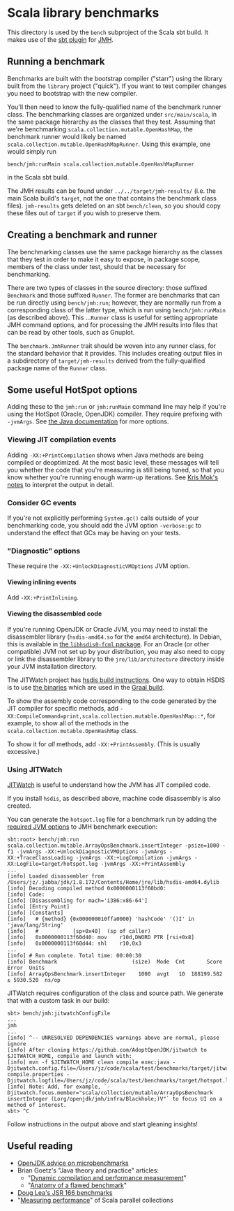 # Scala library benchmarks

This directory is used by the `bench` subproject of the Scala sbt build.
It makes use of the [sbt plugin](https://github.com/ktoso/sbt-jmh) for [JMH](http://openjdk.java.net/projects/code-tools/jmh/).

## Running a benchmark

Benchmarks are built with the bootstrap compiler ("starr") using the library built from the `library` project ("quick").
If you want to test compiler changes you need to bootstrap with the new compiler.

You'll then need to know the fully-qualified name of the benchmark runner class.
The benchmarking classes are organized under `src/main/scala`,
in the same package hierarchy as the classes that they test.
Assuming that we're benchmarking `scala.collection.mutable.OpenHashMap`,
the benchmark runner would likely be named `scala.collection.mutable.OpenHashMapRunner`.
Using this example, one would simply run

    bench/jmh:runMain scala.collection.mutable.OpenHashMapRunner

in the Scala sbt build.

The JMH results can be found under `../../target/jmh-results/` (i.e. the main Scala build's `target`,
not the one that contains the benchmark class files). `jmh-results` gets deleted on an sbt `bench/clean`,
so you should copy these files out of `target` if you wish to preserve them.

## Creating a benchmark and runner

The benchmarking classes use the same package hierarchy as the classes that they test
in order to make it easy to expose, in package scope, members of the class under test,
should that be necessary for benchmarking.

There are two types of classes in the source directory:
those suffixed `Benchmark` and those suffixed `Runner`.
The former are benchmarks that can be run directly using `bench/jmh:run`;
however, they are normally run from a corresponding class of the latter type,
which is run using `bench/jmh:runMain` (as described above).
This …`Runner` class is useful for setting appropriate JMH command options,
and for processing the JMH results into files that can be read by other tools, such as Gnuplot.

The `benchmark.JmhRunner` trait should be woven into any runner class, for the standard behavior that it provides.
This includes creating output files in a subdirectory of `target/jmh-results`
derived from the fully-qualified package name of the `Runner` class.

## Some useful HotSpot options
Adding these to the `jmh:run` or `jmh:runMain` command line may help if you're using the HotSpot (Oracle, OpenJDK) compiler.
They require prefixing with `-jvmArgs`.
See [the Java documentation](http://docs.oracle.com/javase/8/docs/technotes/tools/unix/java.html) for more options. 

### Viewing JIT compilation events
Adding `-XX:+PrintCompilation` shows when Java methods are being compiled or deoptimized.
At the most basic level,
these messages will tell you whether the code that you're measuring is still being tuned,
so that you know whether you're running enough warm-up iterations.
See [Kris Mok's notes](https://gist.github.com/rednaxelafx/1165804#file-notes-md) to interpret the output in detail.

### Consider GC events
If you're not explicitly performing `System.gc()` calls outside of your benchmarking code,
you should add the JVM option `-verbose:gc` to understand the effect that GCs may be having on your tests.

### "Diagnostic" options
These require the `-XX:+UnlockDiagnosticVMOptions` JVM option.

#### Viewing inlining events
Add `-XX:+PrintInlining`.

#### Viewing the disassembled code
If you're running OpenJDK or Oracle JVM,
you may need to install the disassembler library (`hsdis-amd64.so` for the `amd64` architecture).
In Debian, this is available in
<a href="https://packages.debian.org/search?keywords=libhsdis0-fcml">the `libhsdis0-fcml` package</a>.
For an Oracle (or other compatible) JVM not set up by your distribution,
you may also need to copy or link the disassembler library
to the `jre/lib/`_`architecture`_ directory inside your JVM installation directory.

The JITWatch project has [hsdis build instructions](https://github.com/AdoptOpenJDK/jitwatch/wiki/Building-hsdis).
One way to obtain HSDIS is to use [the binaries](https://lafo.ssw.uni-linz.ac.at/pub/graal-external-deps/hsdis/intel/) which are used in the [Graal build](https://github.com/oracle/graal/blob/master/compiler/mx.compiler/mx_graal_tools.py#L94-L119).

To show the assembly code corresponding to the code generated by the JIT compiler for specific methods,
add `-XX:CompileCommand=print,scala.collection.mutable.OpenHashMap::*`,
for example, to show all of the methods in the `scala.collection.mutable.OpenHashMap` class.

To show it for _all_ methods, add `-XX:+PrintAssembly`.
(This is usually excessive.)

### Using JITWatch

[JITWatch](https://github.com/AdoptOpenJDK/jitwatch) is useful to understand how the JVM has JIT compiled
code.

If you install `hsdis`, as described above, machine code disassembly is also created.

You can generate the `hotspot.log` file for a benchmark run by adding the [required JVM options](https://github.com/AdoptOpenJDK/jitwatch/wiki/Building-hsdis)
to JMH benchmark execution: 

```
sbt:root> bench/jmh:run scala.collection.mutable.ArrayOpsBenchmark.insertInteger -psize=1000 -f1 -jvmArgs -XX:+UnlockDiagnosticVMOptions -jvmArgs -XX:+TraceClassLoading -jvmArgs -XX:+LogCompilation -jvmArgs -XX:LogFile=target/hotspot.log -jvmArgs -XX:+PrintAssembly
...
[info] Loaded disassembler from /Users/jz/.jabba/jdk/1.8.172/Contents/Home/jre/lib/hsdis-amd64.dylib
[info] Decoding compiled method 0x0000000113f60bd0:
[info] Code:
[info] [Disassembling for mach='i386:x86-64']
[info] [Entry Point]
[info] [Constants]
[info]   # {method} {0x000000010ffa0000} 'hashCode' '()I' in 'java/lang/String'
[info]   #           [sp+0x40]  (sp of caller)
[info]   0x0000000113f60d40: mov    r10d,DWORD PTR [rsi+0x8]
[info]   0x0000000113f60d44: shl    r10,0x3
...
[info] # Run complete. Total time: 00:00:30
[info] Benchmark                        (size)  Mode  Cnt       Score      Error  Units
[info] ArrayOpsBenchmark.insertInteger    1000  avgt   10  188199.582 ± 5930.520  ns/op
```

JITWatch requires configuration of the class and source path. We generate that with a custom task in our build:

```
sbt> bench/jmh:jitwatchConfigFile
...
jmh
...
[info] ^-- UNRESOLVED DEPENDENCIES warnings above are normal, please ignore
[info] After cloning https://github.com/AdoptOpenJDK/jitwatch to $JITWATCH_HOME, compile and launch with:
[info] mvn -f $JITWATCH_HOME clean compile exec:java -Djitwatch.config.file=/Users/jz/code/scala/test/benchmarks/target/jitwatch-compile.properties -Djitwatch.logfile=/Users/jz/code/scala/test/benchmarks/target/hotspot.log
[info] Note: Add, for example, `-Djitwatch.focus.member="scala/collection/mutable/ArrayOpsBenchmark insertInteger (Lorg/openjdk/jmh/infra/Blackhole;)V"` to focus UI on a method of interest.
sbt> ^C
```

Follow instructions in the output above and start gleaning insights!

## Useful reading
* [OpenJDK advice on microbenchmarks](https://wiki.openjdk.java.net/display/HotSpot/MicroBenchmarks)
* Brian Goetz's "Java theory and practice" articles:
  * "[Dynamic compilation and performance measurement](http://www.ibm.com/developerworks/java/library/j-jtp12214/)"
  * "[Anatomy of a flawed benchmark](http://www.ibm.com/developerworks/java/library/j-jtp02225/)"
* [Doug Lea's JSR 166 benchmarks](http://gee.cs.oswego.edu/cgi-bin/viewcvs.cgi/jsr166/src/test/loops/)
* "[Measuring performance](http://docs.scala-lang.org/overviews/parallel-collections/performance.html)" of Scala parallel collections
